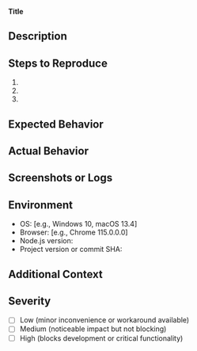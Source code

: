 **Title**

<!-- Provide a short, descriptive title for the bug report. -->

## Description

<!-- A clear and concise description of what the bug is. -->

## Steps to Reproduce

<!-- Describe the steps needed to reproduce the bug. Include code snippets, config files, or relevant data where applicable. -->

1.
2.
3.

## Expected Behavior

<!-- Describe what you expected to happen. -->

## Actual Behavior

<!-- Describe what actually happened. -->

## Screenshots or Logs

<!-- If applicable, add screenshots or paste log output to help explain your problem. -->

## Environment

<!-- Please complete the following information. -->

* OS: \[e.g., Windows 10, macOS 13.4]
* Browser: \[e.g., Chrome 115.0.0.0]
* Node.js version:
* Project version or commit SHA:

## Additional Context

<!-- Add any other context about the problem here. -->

## Severity

<!-- Select the appropriate severity: -->

* [ ] Low (minor inconvenience or workaround available)
* [ ] Medium (noticeable impact but not blocking)
* [ ] High (blocks development or critical functionality)
